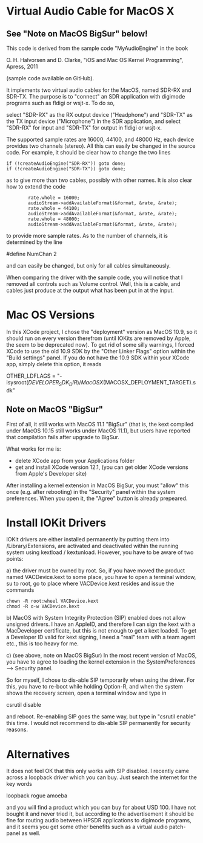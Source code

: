 Virtual Audio Cable for MacOS X
===============================

See "Note on MacOS BigSur" below!
----------------------------------


This code is derived from the sample code "MyAudioEngine"
in the book

O. H. Halvorsen and D. Clarke,
"iOS and Mac OS Kernel Programming",
Apress, 2011

(sample code available on GitHub).

It implements two virtual audio cables for the MacOS, 
named SDR-RX and SDR-TX. The purpose is to "connect"
an SDR application with digimode programs such as
fldigi or wsjt-x. To do so,

select "SDR-RX" as the RX output device ("Headphone")
and "SDR-TX" as the TX input device ("Microphone") in
the SDR application, and select "SDR-RX" for input and
"SDR-TX" for output in fldigi or wsjt-x.

The supported sample rates are 16000, 44100, and 48000 Hz,
each device provides two channels (stereo). All this
can easily be changed in the source code. For example,
it should be clear how to change the two lines

    if (!createAudioEngine("SDR-RX")) goto done;
    if (!createAudioEngine("SDR-TX")) goto done;

as to give more than two cables, possibly with other names.
It is also clear how to extend the code

            rate.whole = 16000;
            audioStream->addAvailableFormat(&format, &rate, &rate);
            rate.whole = 44100;
            audioStream->addAvailableFormat(&format, &rate, &rate);
            rate.whole = 48000;
            audioStream->addAvailableFormat(&format, &rate, &rate);

to provide more sample rates. As to the number of channels, it is
determined by the line

#define NumChan         2

and can easily be changed, but only for all cables simultaneously.

When comparing the driver with the sample code, you will notice that
I removed all controls such as Volume control. Well, this is a cable,
and cables just produce at the output what has been put in at the
input.

Mac OS Versions
===============


In this XCode project, I chose the "deployment" version as MacOS 10.9,
so it should run on every version therefrom (until IOKits are removed
by Apple, the seem to be deprecated now). To get rid of some silly warnings,
I forced XCode to use the old 10.9 SDK by the "Other Linker Flags" option
within the "Build settings" panel.
If you do not have the 10.9 SDK within your XCode app, simply delete this
option, it reads

OTHER_LDFLAGS = "-isysroot$(DEVELOPER_SDK_DIR)/MacOSX$(MACOSX_DEPLOYMENT_TARGET).sdk"

Note on MacOS "BigSur"
----------------------

First of all, it still works with MacOS 11.1 "BigSur" (that is, the kext compiled
under MacOS 10.15 still works under MacOS 11.1), but users have reported that
compilation fails after upgrade to BigSur.

What works for me is:
- delete XCode app from your Applications folder
- get and install XCode version 12.1, (you can get older XCode versions
  from Apple's Developer site)

After installing a kernel extension in MacOS BigSur, you must "allow" this
once (e.g. after rebooting) in the "Security" panel within the system preferences.
When you open it, the "Agree" button is already prepeared.

Install IOKit Drivers
=====================

IOKit drivers are either installed permanently by putting them into /Library/Extensions,
are activated and deactivated within the running system using kextload / kextunload.
However, you have to be aware of two points:

a) the driver must be owned by root. So, if you have moved the product named
VACDevice.kext to some place, you have to open a terminal window,
su to root, go to place where VACDevice.kext resides and issue the commands

	chown -R root:wheel VACDevice.kext
	chmod -R o-w VACDevice.kext

b) MacOS with System Integrity Protection (SIP) enabled does not allow unsigned 
drivers. I have an AppleID, and therefore I can sign the kext with a
MacDeveloper certificate, but this is not enough to get a kext loaded.
To get a Developer ID valid for kext signing, I need a "real" team with
a team agent etc., this is too heavy for me.

c) (see above, note on MacOS BigSur) In the most recent version of MacOS,
you have to agree to loading the kernel extension in the SystemPreferences
--> Security panel.

So for myself, I chose to dis-able  SIP temporarily when using the driver.
For this, you have to re-boot while holding Option-R, and when the system
shows the recovery screen, open a terminal window and type in 

csrutil disable

and reboot. Re-enabling SIP goes the same way, but type in "csrutil enable"
this time. I would not recommend to dis-able SIP permanently for security
reasons.

Alternatives
============

It does not feel OK that this only works with SIP disabled. I  recently
came across a loopback driver which you can buy. Just search the internet
for the key words

loopback rogue amoeba

and you will find a product which you can buy for about USD 100. I have
not bought it and never tried it, but according to the advertisement
it should be fine for routing audio between HPSDR applications to digimode
programs, and it seems you get some other benefits such as a virtual
audio patch-panel as well.
